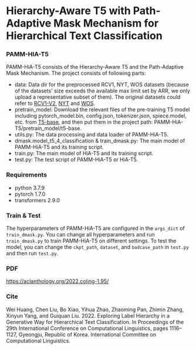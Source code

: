 # Hierarchy-Aware T5 with Path-Adaptive Mask Mechanism for Hierarchical Text Classification

### PAMM-HIA-T5
PAMM-HiA-T5 consists of the Hierarchy-Aware T5 and the Path-Adaptive Mask Mechanism.
The project consists of following parts:
+ data: Data dir for the preprocessed RCV1, NYT, WOS datasets (because of the datasets' size exceeds the available max limit set by ARR, we only upload a representative subset of them). The original datasets could refer to [RCV1-V2](http://www.ai.mit.edu/projects/jmlr/papers/volume5/lewis04a/lyrl2004_rcv1v2_README.htm), [NYT](https://catalog.ldc.upenn.edu/LDC2008T19) and [WOS](https://github.com/kk7nc/HDLTex). 
+ pretrain_model: Download the relevant files of the pre-training T5 model including pytorch_model.bin, config.json, tokenizer.json, spiece.model, etc. from [T5-base](https://huggingface.co/t5-base/tree/main), and then put them in the project path: PAMM-HiA-T5/pretrain_model/t5-base.
+ utils.py: The data processing and data loader of PAMM-HiA-T5.
+ dmask.model_t5_4_classification & train_dmask.py: The main model of PAMM-HiA-T5 and its training script.
+ train.py: The main model of HiA-T5 and its training script.
+ test.py: The test script of PAMM-HiA-T5 or HiA-T5.

### Requirements
+ python 3.7.9
+ pytorch 1.7.0
+ transformers 2.9.0

### Train & Test
The hyperparameters of PAMM-HiA-T5 are configured in the `args_dict` of `train_dmask.py`. You can change all hyperparameters and run `train_dmask.py` to train PAMM-HiA-T5 on different settings. To test the model, you can change the `ckpt_path`, `dataset`, and `badcase_path` in `test.py` and then run `test.py`.

### PDF
https://aclanthology.org/2022.coling-1.95/

### Cite
Wei Huang, Chen Liu, Bo Xiao, Yihua Zhao, Zhaoming Pan, Zhimin Zhang, Xinyun Yang, and Guiquan Liu. 2022. Exploring Label Hierarchy in a Generative Way for Hierarchical Text Classification. In Proceedings of the 29th International Conference on Computational Linguistics, pages 1116–1127, Gyeongju, Republic of Korea. International Committee on Computational Linguistics.

